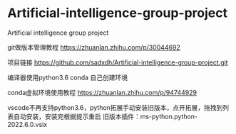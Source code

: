 # Artificial-intelligence-group-project
Artificial intelligence group project

git做版本管理教程
https://zhuanlan.zhihu.com/p/30044692

项目链接
https://github.com/sadxdh/Artificial-intelligence-group-project.git

编译器使用python3.6
conda 自己创建环境

conda虚拟环境使用教程
https://zhuanlan.zhihu.com/p/94744929

vscode不再支持python3.6，python拓展手动安装旧版本，点开拓展，拖拽到列表自动安装，安装完根据提示重启
旧版本插件：ms-python.python-2022.6.0.vsix